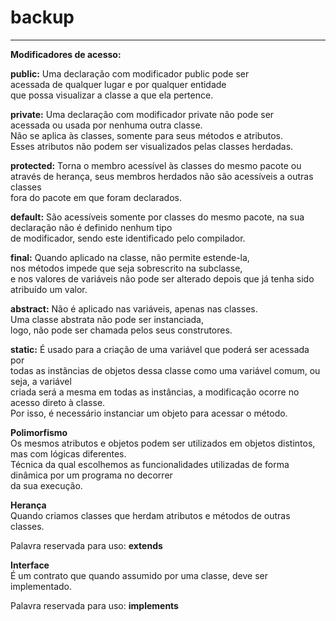 
# backup
_____________________________________________________________________________

**Modificadores de acesso:**

**public:** Uma declaração com modificador public pode ser <br/> 
acessada de qualquer lugar e por qualquer entidade <br/> 
que possa visualizar a classe a que ela pertence. <br/> 

**private:** Uma declaração com modificador private não pode ser<br/> 
acessada ou usada por nenhuma outra classe. <br/> 
Não se aplica às classes, somente para seus métodos e atributos. <br/> 
Esses atributos não podem ser visualizados pelas classes herdadas. <br/> 

**protected:** Torna o membro acessível às classes do mesmo pacote ou <br/> 
através de herança, seus membros herdados não são acessíveis a outras classes <br/> 
fora do pacote em que foram declarados. <br/> 

**default:** São acessíveis somente por classes do mesmo pacote, na sua <br/> 
declaração não é definido nenhum tipo <br/> 
de modificador, sendo este identificado pelo compilador. <br/> 

**final:** Quando aplicado na classe, não permite estende-la, <br/> 
nos métodos impede que seja sobrescrito na subclasse, <br /> 
e nos valores de variáveis não pode ser alterado depois que já tenha sido <br/> 
atribuído um valor. <br/> 

**abstract:** Não é aplicado nas variáveis, apenas nas classes. <br/> 
Uma classe abstrata não pode ser instanciada, <br/> 
logo, não pode ser chamada pelos seus construtores. <br/> 

**static:** É usado para a criação de uma variável que poderá ser acessada por <br/> 
todas as instâncias de objetos dessa classe como uma variável comum, ou seja, a variável<br/> 
criada será a mesma em todas as instâncias, a modificação ocorre no acesso direto à classe. <br/> 
Por isso, é necessário instanciar um objeto para acessar o método. <br/> 


**Polimorfismo** <br/> 
 Os mesmos atributos e objetos podem ser utilizados em objetos distintos, mas com lógicas diferentes. <br/> 
 Técnica da qual escolhemos as funcionalidades utilizadas de forma dinâmica por um programa no decorrer <br/> 
 da sua execução.<br/> 
 
 **Herança**<br/> 
Quando criamos classes que herdam atributos e métodos de outras classes.<br/> 
 
 Palavra reservada para uso: **extends**
 
 **Interface**  <br/> 
 É um contrato que quando assumido por uma classe, deve ser implementado. <br/> 
 
 Palavra reservada para uso: **implements**
 
